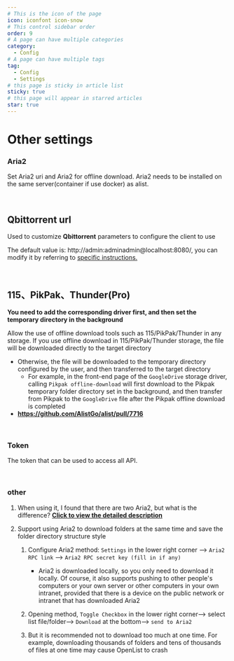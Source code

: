 ```yaml
---
# This is the icon of the page
icon: iconfont icon-snow
# This control sidebar order
order: 9
# A page can have multiple categories
category:
  - Config
# A page can have multiple tags
tag:
  - Config
  - Settings
# this page is sticky in article list
sticky: true
# this page will appear in starred articles
star: true
---
```


# Other settings

### **Aria2**

Set Aria2 uri and Aria2 for offline download. Aria2 needs to be installed on the same server(container if use docker) as alist.

<br/>



## **Qbittorrent url**

Used to customize **Qbittorrent** parameters to configure the client to use

The default value is: http://admin:adminadmin@localhost:8080/, you can modify it by referring to [specific instructions. ](../guide/advanced/offline-download.md#_2-qbittorrent)

<br/>



## **115、PikPak、Thunder(Pro)**

**You need to add the corresponding driver first, and then set the temporary directory in the background**

Allow the use of offline download tools such as 115/PikPak/Thunder in any storage. If you use offline download in 115/PikPak/Thunder storage, the file will be downloaded directly to the target directory

- Otherwise, the file will be downloaded to the temporary directory configured by the user, and then transferred to the target directory
  - For example, in the front-end page of the `GoogleDrive` storage driver, calling `Pikpak offline-download` will first download to the Pikpak temporary folder directory set in the background, and then transfer from Pikpak to the `GoogleDrive` file after the Pikpak offline download is completed
- **https://github.com/AlistGo/alist/pull/7716**

<br/>



### **Token**

The token that can be used to access all API.

<br/>



### **other**

1. When using it, I found that there are two Aria2, but what is the difference? [**Click to view the detailed description**](../faq/why.md#what-is-the-difference-between-the-two-aria2)
2. Support using Aria2 to download folders at the same time and save the folder directory structure style

   1. Configure Aria2 method: `Settings` in the lower right corner --> `Aria2 RPC link` --> `Aria2 RPC secret key (fill in if any)`
      - Aria2 is downloaded locally, so you only need to download it locally. Of course, it also supports pushing to other people's computers or your own server or other computers in your own intranet, provided that there is a device on the public network or intranet that has downloaded Aria2
   
   2. Opening method, `Toggle Checkbox` in the lower right corner--> select list file/folder--> `Download` at the bottom--> `send to Aria2`
   
   3. But it is recommended not to download too much at one time. For example, downloading thousands of folders and tens of thousands of files at one time may cause OpenList to crash